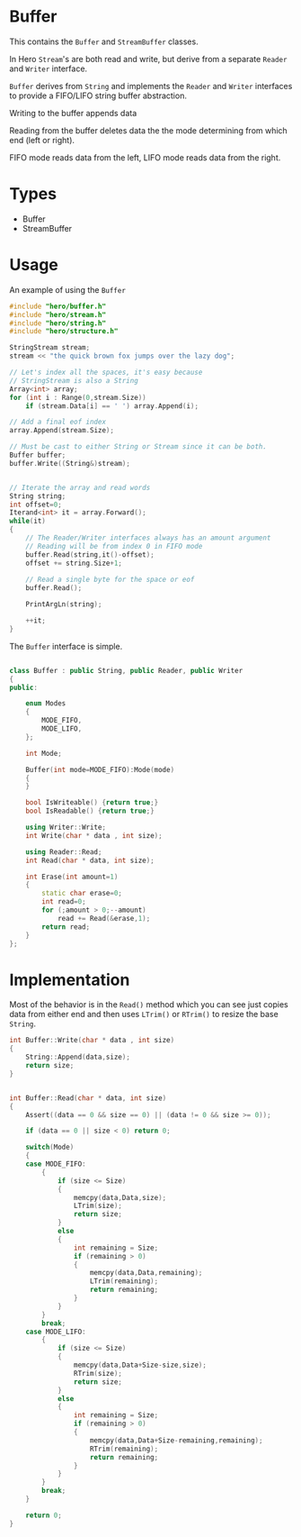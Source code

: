 # Buffer


This contains the `Buffer` and `StreamBuffer` classes.

In Hero `Stream`'s are both read and write, but derive from a separate `Reader` and `Writer` interface.

`Buffer` derives from `String` and implements the `Reader` and `Writer` interfaces to provide a FIFO/LIFO string buffer abstraction.

Writing to the buffer appends data

Reading from the buffer deletes data the the mode determining from which end (left or right).

FIFO mode reads data from the left, LIFO mode reads data from the right.

# Types

- Buffer
- StreamBuffer


# Usage

An example of using the `Buffer`

```cpp
#include "hero/buffer.h"
#include "hero/stream.h"
#include "hero/string.h"
#include "hero/structure.h"

StringStream stream;
stream << "the quick brown fox jumps over the lazy dog";

// Let's index all the spaces, it's easy because 
// StringStream is also a String
Array<int> array;
for (int i : Range(0,stream.Size))
	if (stream.Data[i] == ' ') array.Append(i);

// Add a final eof index
array.Append(stream.Size);

// Must be cast to either String or Stream since it can be both.
Buffer buffer;
buffer.Write((String&)stream);


// Iterate the array and read words
String string;
int offset=0;
Iterand<int> it = array.Forward();
while(it)
{
	// The Reader/Writer interfaces always has an amount argument
	// Reading will be from index 0 in FIFO mode
	buffer.Read(string,it()-offset);
	offset += string.Size+1;
	
	// Read a single byte for the space or eof
	buffer.Read();

	PrintArgLn(string);

	++it;
}

```


The `Buffer` interface is simple.

```cpp

class Buffer : public String, public Reader, public Writer
{
public:

	enum Modes
	{
		MODE_FIFO,
		MODE_LIFO,
	};

	int Mode;

	Buffer(int mode=MODE_FIFO):Mode(mode)
	{
	}

	bool IsWriteable() {return true;}
	bool IsReadable() {return true;}

	using Writer::Write;
	int Write(char * data , int size);

	using Reader::Read;
	int Read(char * data, int size);

	int Erase(int amount=1)
	{
		static char erase=0;
		int read=0;
		for (;amount > 0;--amount)
			read += Read(&erase,1);	
		return read;
	}
};

```


# Implementation



Most of the behavior is in the `Read()` method which you can see just copies data from either end and then uses `LTrim()` or `RTrim()` to resize the base `String`.

```cpp
int Buffer::Write(char * data , int size)
{
	String::Append(data,size);
	return size;
}


int Buffer::Read(char * data, int size)
{
	Assert((data == 0 && size == 0) || (data != 0 && size >= 0)); 

	if (data == 0 || size < 0) return 0;

	switch(Mode)
	{
	case MODE_FIFO:
		{
			if (size <= Size)
			{
				memcpy(data,Data,size);
				LTrim(size);
				return size;
			}
			else
			{
				int remaining = Size;
				if (remaining > 0)
				{
					memcpy(data,Data,remaining);
					LTrim(remaining);
					return remaining;
				}
			}
		}
		break;
	case MODE_LIFO:
		{
			if (size <= Size)
			{
				memcpy(data,Data+Size-size,size);
				RTrim(size);
				return size;
			}
			else
			{
				int remaining = Size;
				if (remaining > 0)
				{
					memcpy(data,Data+Size-remaining,remaining);
					RTrim(remaining);
					return remaining;
				}
			}
		}
		break;
	}

	return 0;
}

```